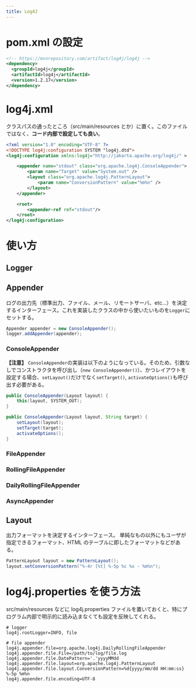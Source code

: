 ```yaml
---
title: Log4J
---
```


# pom.xml の設定

```xml
<!-- https://mvnrepository.com/artifact/log4j/log4j -->
<dependency>
  <groupId>log4j</groupId>
  <artifactId>log4j</artifactId>
  <version>1.2.17</version>
</dependency>
```

# log4j.xml

クラスパスの通ったところ（src/main/resources とか）に置く。このファイルではなく、**コード内部で設定しても良い**。

```xml
<?xml version="1.0" encoding="UTF-8" ?>
<!DOCTYPE log4j:configuration SYSTEM "log4j.dtd">
<log4j:configuration xmlns:log4j="http://jakarta.apache.org/log4j/" >

    <appender name="stdout" class="org.apache.log4j.ConsoleAppender">
        <param name="Target" value="System.out" />
        <layout class="org.apache.log4j.PatternLayout">
            <param name="ConversionPattern" value="%m%n" />
        </layout>
    </appender>

    <root>
        <appender-ref ref="stdout"/>
    </root>
</log4j:configuration>
```


# 使い方

## Logger

## Appender

ログの出力先（標準出力、ファイル、メール、リモートサーバ、etc...）を決定するインターフェース。これを実装したクラスの中から使いたいものを`Logger`にセットする。

```java
Appender appender = new ConsoleAppender();
logger.addAppender(appender);
```

### ConsoleAppender


**【注意】**
`ConsoleAppender`の実装は以下のようになっている。そのため、引数なしでコンストラクタを呼び出し（`new ConsoleAppender()`）、かつレイアウトを設定する場合、`setLayout()`だけでなく`setTarget()`, `activateOptions()`も呼び出す必要がある。

```java
public ConsoleAppender(Layout layout) {
    this(layout, SYSTEM_OUT);
}

public ConsoleAppender(Layout layout, String target) {
    setLayout(layout);
    setTarget(target);
    activateOptions();
}
```

### FileAppender

### RollingFileAppender

### DailyRollingFileAppender

### AsyncAppender


## Layout

出力フォーマットを決定するインターフェース。
単純なもの以外にもユーザが指定できるフォーマット、HTML のテーブルに即したフォーマットなどがある。

```java
PatternLayout layout = new PatternLayout();
layout.setConversionPattern("%-4r [%t] %-5p %c %x - %m%n");
```

# log4j.properties を使う方法

src/main/resources などに log4j.properties ファイルを置いておくと、特にプログラム内部で明示的に読み込まなくても設定を反映してくれる。

```
# logger
log4j.rootLogger=INFO, file

# file appender
log4j.appender.file=org.apache.log4j.DailyRollingFileAppender
log4j.appender.file.File=/path/to/log/file.log
log4j.appender.file.DatePattern='.'yyyyMMdd
log4j.appender.file.layout=org.apache.log4j.PatternLayout
log4j.appender.file.layout.ConversionPattern=%d{yyyy/mm/dd HH:mm:ss} %-5p %m%n
log4j.appender.file.encoding=UTF-8
```

